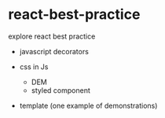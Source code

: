 # react-best-practice

explore react best practice

* javascript decorators

* css in Js

  * DEM
  * styled component

* template (one example of demonstrations)

